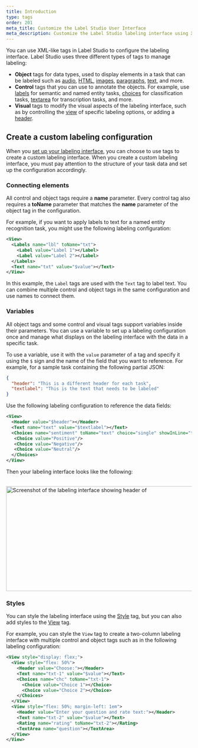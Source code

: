 ```yaml
---
title: Introduction
type: tags
order: 201
meta_title: Customize the Label Studio User Interface
meta_description: Customize the Label Studio labeling interface using XML-like tags for data annotation tasks in machine learning and data science projects.
---
```


You can use XML-like tags in Label Studio to configure the labeling interface. Label Studio uses three different types of tags to manage labeling:
- **Object** tags for data types, used to display elements in a task that can be labeled such as [audio](audio.html), [HTML](hypertext.html), [images](image.html), [paragraphs](paragraphs.html), [text](text.html), and more.
- **Control** tags that you can use to annotate the objects. For example, use [labels](labels.html) for semantic and named entity tasks, [choices](choices.html) for classification tasks, [textarea](textarea.html) for transcription tasks, and more. 
- **Visual** tags to modify the visual aspects of the labeling interface, such as by controlling the [view](view.html) of specific labeling options, or adding a [header](header.html).

## Create a custom labeling configuration

When you [set up your labeling interface](/guide/setup.html), you can choose to use tags to create a custom labeling interface. When you create a custom labeling interface, you must pay attention to the structure of your task data and set up the configuration accordingly. 

### Connecting elements

All control and object tags require a **name** parameter. Every control tag also requires a **toName** parameter that matches the **name** parameter of the object tag in the configuration. 

For example, if you want to apply labels to text for a named entity recognition task, you might use the following labeling configuration:
```xml
<View>
  <Labels name="lbl" toName="txt">
    <Label value="Label 1"></Label>
    <Label value="Label 2"></Label>
  </Labels>
  <Text name="txt" value="$value"></Text>
</View>
```
In this example, the `Label` tags are used with the `Text` tag to label text. You can combine multiple control and object tags in the same configuration and use names to connect them.

### Variables

All object tags and some control and visual tags support variables inside their parameters. You can use a variable to set up a labeling configuration once and manage what displays on the labeling interface with the data in a specific task. 

To use a variable, use it with the `value` parameter of a tag and specify it using the `$` sign and the name of the field that you want to reference. For example, for a sample task containing the following partial JSON:
```json
{ 
  "header": "This is a different header for each task", 
  "textlabel": "This is the text that needs to be labeled"
}
```

Use the following labeling configuration to reference the data fields:
```xml
<View>
  <Header value="$header"></Header>
  <Text name="text" value="$textlabel"></Text>
  <Choices name="sentiment" toName="text" choice="single" showInLine="true">
   <Choice value="Positive"/>
   <Choice value="Negative"/>
   <Choice value="Neutral"/>
  </Choices>
</View>
```

Then your labeling interface looks like the following:

<br/>
<img src="/images/tag-header-example.png" alt="Screenshot of the labeling interface showing header of "This is a different header for each task" and text to be labeled of "This is the text that needs to be labeled" followed by a row of 3 checkboxes with Positive, Negative, and Neutral options." class="gif-border" width="748px" height="284px" />


### Styles

You can style the labeling interface using the [Style](style.html) tag, but you can also add styles to the [View](view.html) tag. 

For example, you can style the `View` tag to create a two-column labeling interface with multiple control and object tags such as in the following labeling configuration:
```xml
<View style="display: flex;">
  <View style="flex: 50%">
    <Header value="Choose:"></Header>
    <Text name="txt-1" value="$value"></Text>
    <Choices name="chc" toName="txt-1">
      <Choice value="Choice 1"></Choice>
      <Choice value="Choice 2"></Choice>
    </Choices>
  </View> 
  <View style="flex: 50%; margin-left: 1em">
    <Header value="Enter your question and rate text:"></Header>
    <Text name="txt-2" value="$value"></Text>
    <Rating name="rating" toName="txt-2"></Rating>
    <TextArea name="question"></TextArea>
  </View>
</View>
```

